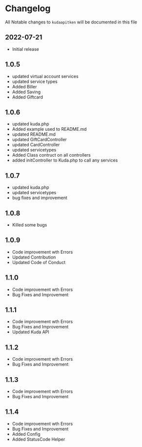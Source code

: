 # Changelog

All Notable changes to `kudaapitken` will be documented in this file

## 2022-07-21
- Initial release

## 1.0.5
- updated virtual account services
- updated service types
- Added Biller
- Added Saving
- Added Giftcard

## 1.0.6
- updated kuda.php
- Added example used to README.md
- updated README.md
- updated GiftCardController
- updated CardController
- updated servicetypes
- Added Class contruct on all controllers
- added initController to Kuda.php to call any services

## 1.0.7
- updated kuda.php
- updated servicetypes
- bug fixes and improvement

## 1.0.8
- Killed some bugs

## 1.0.9
- Code improvement wth Errors
- Updated Contribution
- Updated Code of Conduct

## 1.1.0
- Code improvement wth Errors
- Bug Fixes and Improvement

## 1.1.1
- Code improvement wth Errors
- Bug Fixes and Improvement
- Updated Kuda API

## 1.1.2
- Code improvement wth Errors
- Bug Fixes and Improvement

## 1.1.3
- Code improvement wth Errors
- Bug Fixes and Improvement

## 1.1.4
- Code improvement wth Errors
- Bug Fixes and Improvement
- Added Config
- Added StatusCode Helper